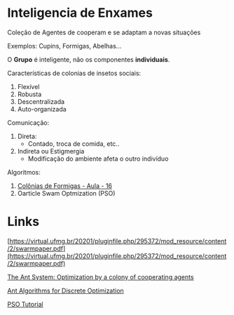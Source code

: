 # Inteligencia de Enxames

Coleção de Agentes de cooperam e se adaptam a novas situações

Exemplos: Cupins, Formigas, Abelhas...

O **Grupo** é inteligente, não os componentes **individuais**.

Características de colonias de insetos sociais:
1. Flexível
2. Robusta
3. Descentralizada
4. Auto-organizada

Comunicação:
1. Direta:
   - Contado, troca de comida, etc..
2. Indireta ou Estigmergia
   - Modificação do ambiente afeta o outro indivíduo

Algoritmos:
1. [Colônias de Formigas - Aula - 16](video16.md)
2. Oarticle Swam Optmization (PSO)

# Links

[https://virtual.ufmg.br/20201/pluginfile.php/295372/mod_resource/content/2/swarmpaper.pdf](https://virtual.ufmg.br/20201/pluginfile.php/295372/mod_resource/content/2/swarmpaper.pdf)

[The Ant System: Optimization by a colony of cooperating agents](http://citeseer.ist.psu.edu/viewdoc/download;jsessionid=BF7536B465E18FBFAB356BD11282CFFF?doi=10.1.1.26.1865&rep=rep1&type=pdf)

[Ant Algorithms for Discrete Optimization](http://citeseerx.ist.psu.edu/viewdoc/download?doi=10.1.1.72.9591&rep=rep1&type=pdf)

[PSO Tutorial](http://www.swarmintelligence.org/tutorials.php)